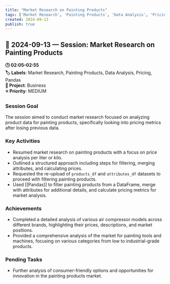 ```yaml
---
title: "Market Research on Painting Products"
tags: ['Market Research', 'Painting Products', 'Data Analysis', 'Pricing', 'Pandas']
created: 2024-09-13
publish: true
---
```


## 📅 2024-09-13 — Session: Market Research on Painting Products

**🕒 02:05–02:55**  
**🏷️ Labels**: Market Research, Painting Products, Data Analysis, Pricing, Pandas  
**📂 Project**: Business  
**⭐ Priority**: MEDIUM  


### Session Goal
The session aimed to conduct market research focused on analyzing product data for painting products, specifically looking into pricing metrics after losing previous data.

### Key Activities
- Resumed market research on painting products with a focus on price analysis per liter or kilo.
- Outlined a structured approach including steps for filtering, merging attributes, and calculating prices.
- Requested the re-upload of `products_df` and `attributes_df` datasets to proceed with filtering painting products.
- Used [[Pandas]] to filter painting products from a DataFrame, merge with attributes for additional details, and calculate pricing metrics for market analysis.

### Achievements
- Completed a detailed analysis of various air compressor models across different brands, highlighting their prices, descriptions, and market positions.
- Provided a comprehensive analysis of the market for painting tools and machines, focusing on various categories from low to industrial-grade products.

### Pending Tasks
- Further analysis of consumer-friendly options and opportunities for innovation in the painting products market.
